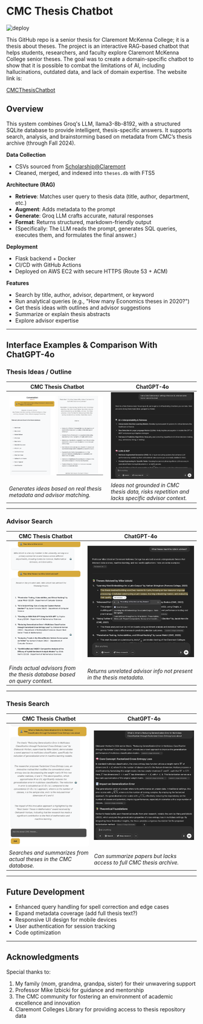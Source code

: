 # CMC Thesis Chatbot

![deploy](https://github.com/luisgomez214/CMC_Thesis_Chatbot/actions/workflows/deploy.yml/badge.svg)

This GitHub repo is a senior thesis for Claremont McKenna College; it is a thesis about theses. The project is an interactive RAG-based chatbot that helps students, researchers, and faculty explore Claremont McKenna College senior theses. The goal was to create a domain-specific chatbot to show that it is possible to combat the limitations of AI, including hallucinations, outdated data, and lack of domain expertise. The website link is:

[CMCThesisChatbot](https://cmcthesischatbot.com)

## Overview

This system combines Groq's LLM, llama3-8b-8192, with a structured SQLite database to provide intelligent, thesis-specific answers. It supports search, analysis, and brainstorming based on metadata from CMC’s thesis archive (through Fall 2024).

**Data Collection**  
- CSVs sourced from [Scholarship@Claremont](https://scholarship.claremont.edu)  
- Cleaned, merged, and indexed into `theses.db` with FTS5

**Architecture (RAG)**  
- **Retrieve**: Matches user query to thesis data (title, author, department, etc.)  
- **Augment**: Adds metadata to the prompt  
- **Generate**: Groq LLM crafts accurate, natural responses  
- **Format**: Returns structured, markdown-friendly output  
- (Specifically: The LLM reads the prompt, generates SQL queries, executes them, and formulates the final answer.)

**Deployment**  
- Flask backend + Docker  
- CI/CD with GitHub Actions  
- Deployed on AWS EC2 with secure HTTPS (Route 53 + ACM)

**Features**  
- Search by title, author, advisor, department, or keyword  
- Run analytical queries (e.g., "How many Economics theses in 2020?")  
- Get thesis ideas with outlines and advisor suggestions  
- Summarize or explain thesis abstracts  
- Explore advisor expertise

---

## Interface Examples & Comparison With ChatGPT-4o

### Thesis Ideas / Outline
| CMC Thesis Chatbot | ChatGPT-4o |
|--------------------|------------|
| <img src="screenshots/outline1.png" width="48%"> <img src="screenshots/outline2.png" width="48%"> | ![ChatGPT Outline](screenshots/CheckOutline.png) |
| *Generates ideas based on real thesis metadata and advisor matching.* | *Ideas not grounded in CMC thesis data, risks repetition and lacks specific advisor context.* |

---

### Advisor Search
| CMC Thesis Chatbot | ChatGPT-4o |
|--------------------|------------|
| ![Advisor](screenshots/advisor.png) | ![ChatGPT Advisor](screenshots/CheckAdvisor.png) |
| *Finds actual advisors from the thesis database based on query context.* | *Returns unrelated advisor info not present in the thesis metadata.* |

---

### Thesis Search
| CMC Thesis Chatbot | ChatGPT-4o |
|--------------------|------------|
| ![Thesis](screenshots/Thesis.png) | ![ChatGPT Thesis](screenshots/CheckThesis.png) |
| *Searches and summarizes from actual theses in the CMC database.* | *Can summarize papers but lacks access to full CMC thesis archive.* |

---

## Future Development 

- Enhanced query handling for spell correction and edge cases
- Expand metadata coverage (add full thesis text?)
- Responsive UI design for mobile devices
- User authentication for session tracking
- Code optimization
---

## Acknowledgments

Special thanks to:  
1. My family (mom, grandma, grandpa, sister) for their unwavering support  
2. Professor Mike Izbicki for guidance and mentorship  
3. The CMC community for fostering an environment of academic excellence and innovation  
4. Claremont Colleges Library for providing access to thesis repository data
